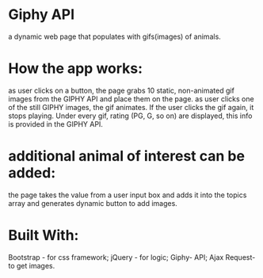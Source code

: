 
# Giphy API 

a dynamic web page that populates with gifs(images) of animals.

# How the app works:
 as user clicks on a button, the page grabs 10 static, non-animated gif images from the GIPHY API and place them on the page.
 as user clicks one of the still GIPHY images, the gif animates. If the user clicks the gif again, it stops playing.
 Under every gif, rating (PG, G, so on) are displayed, this info is provided in the GIPHY API.
 
# additional animal of interest can be added:

the page takes the value from a user input box and adds it into the topics array and generates dynamic button to add images. 

# Built With:

Bootstrap - for css framework;
jQuery - for logic;
Giphy- API;
Ajax Request- to get images.



